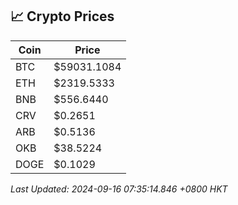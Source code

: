 ## 📈 Crypto Prices

| Coin | Price |
| ---- | ----- |
| BTC | $59031.1084 |
| ETH | $2319.5333 |
| BNB | $556.6440 |
| CRV | $0.2651 |
| ARB | $0.5136 |
| OKB | $38.5224 |
| DOGE | $0.1029 |

_Last Updated: 2024-09-16 07:35:14.846 +0800 HKT_